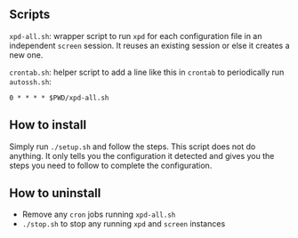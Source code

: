 Scripts
-------

`xpd-all.sh`:
wrapper script to run `xpd` for each configuration file in an independent `screen` session.
It reuses an existing session or else it creates a new one.

`crontab.sh`:
helper script to add a line like this in `crontab` to periodically run `autossh.sh`:

    0 * * * * $PWD/xpd-all.sh

How to install
--------------

Simply run `./setup.sh` and follow the steps. This script does not
do anything. It only tells you the configuration it detected and
gives you the steps you need to follow to complete the configuration.


How to uninstall
----------------

- Remove any `cron` jobs running `xpd-all.sh`
- `./stop.sh` to stop any running `xpd` and `screen` instances

